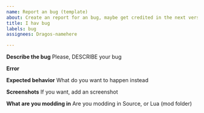```yaml
---
name: Report an bug (template)
about: Create an report for an bug, maybe get credited in the next version
title: I hav bug
labels: bug
assignees: Dragos-namehere

---
```


**Describe the bug**
Please, DESCRIBE your bug

**Error**

**Expected behavior**
What do you want to happen instead

**Screenshots**
If you want, add an screenshot

**What are you modding in**
Are you modding in Source, or Lua (mod folder)
